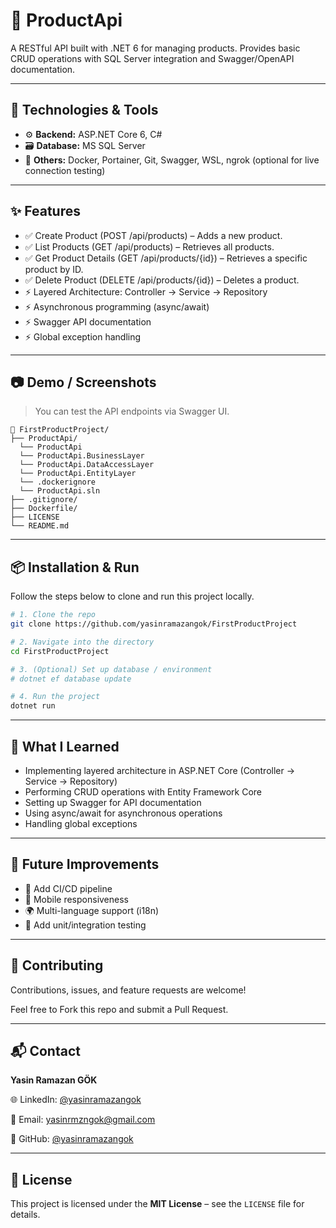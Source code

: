 # 🚀 ProductApi

A RESTful API built with .NET 6 for managing products. Provides basic CRUD operations with SQL Server integration and Swagger/OpenAPI documentation.

---

## 🧰 Technologies & Tools

- ⚙️ **Backend:** ASP.NET Core 6, C#
- 🗃️ **Database:** MS SQL Server
- 🧪 **Others:** Docker, Portainer, Git, Swagger, WSL, ngrok (optional for live connection testing)

---

## ✨ Features

- ✅ Create Product (POST /api/products) – Adds a new product.
- ✅ List Products (GET /api/products) – Retrieves all products.
- ✅ Get Product Details (GET /api/products/{id}) – Retrieves a specific product by ID.
- ✅ Delete Product (DELETE /api/products/{id}) – Deletes a product.
- ⚡ Layered Architecture: Controller → Service → Repository
- ⚡ Asynchronous programming (async/await)
- ⚡ Swagger API documentation
- ⚡ Global exception handling

---

## 📷 Demo / Screenshots

> You can test the API endpoints via Swagger UI.

```
📂 FirstProductProject/
├── ProductApi/
  └── ProductApi
  └── ProductApi.BusinessLayer
  └── ProductApi.DataAccessLayer
  └── ProductApi.EntityLayer
  └── .dockerignore
  └── ProductApi.sln
├── .gitignore/
├── Dockerfile/
├── LICENSE
└── README.md
```

---

## 📦 Installation & Run

Follow the steps below to clone and run this project locally.

```bash
# 1. Clone the repo
git clone https://github.com/yasinramazangok/FirstProductProject

# 2. Navigate into the directory
cd FirstProductProject

# 3. (Optional) Set up database / environment
# dotnet ef database update

# 4. Run the project
dotnet run
```

---

## 🧠 What I Learned

- Implementing layered architecture in ASP.NET Core (Controller → Service → Repository)
- Performing CRUD operations with Entity Framework Core
- Setting up Swagger for API documentation
- Using async/await for asynchronous operations
- Handling global exceptions

---

## 📌 Future Improvements

- 🔄 Add CI/CD pipeline
- 📱 Mobile responsiveness
- 🌍 Multi-language support (i18n)
- 🧪 Add unit/integration testing

---

## 🤝 Contributing

Contributions, issues, and feature requests are welcome!

Feel free to Fork this repo and submit a Pull Request.

---

## 📬 Contact

**Yasin Ramazan GÖK** 

🌐 LinkedIn: [@yasinramazangok](https://linkedin.com/in/yasinramazangok/)  

📧 Email: [yasinrmzngok@gmail.com](mailto:yasinrmzngok@gmail.com) 

🐙 GitHub: [@yasinramazangok](https://github.com/yasinramazangok)

---

## 📝 License

This project is licensed under the **MIT License** – see the `LICENSE` file for details.
